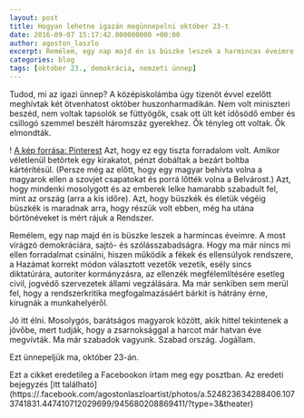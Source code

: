 ```yaml
---
layout: post
title: Hogyan lehetne igazán megünnepelni október 23-t
date: 2016-09-07 15:17:42.000000000 +00:00
author: agoston_laszlo
excerpt: Remélem, egy nap majd én is büszke leszek a harmincas éveimre. A most virágzó demokráciára, sajtó- és szólásszabadságra. Hogy ma már nincs mi ellen forradalmat csinálni, hiszen működik a fékek és ellensúlyok rendszere, a Hazámat korrekt módon választott vezetők vezetik, esély sincs diktatúrára, autoriter kormányzásra, az ellenzék megfélemlítésére esetleg civil, jogvédő szervezetek állami vegzálására.
categories: blog
tags: [október 23., demokrácia, nemzeti ünnep]
---
```


Tudod, mi az igazi ünnep? A középiskolámba úgy tizenöt évvel ezelőtt meghívtak két ötvenhatost október huszonharmadikán. Nem volt miniszteri beszéd, nem voltak tapsolók se füttyögők, csak ott ült két idősödő ember és csillogó szemmel beszélt háromszáz gyerekhez. Ők tényleg ott voltak. Ők elmondták.

!
[A kép forrása: Pinterest](https://s-media-cache-ak0.pinimg.com/736x/3e/45/77/3e45770cde4638813d9edc08c230db4c.jpg)
Azt, hogy ez egy tiszta forradalom volt. Amikor véletlenül betörtek egy kirakatot, pénzt dobáltak a bezárt boltba kártérítésül. (Persze még az előtt, hogy egy magyar behívta volna a magyarok ellen a szovjet csapatokat és porrá lőtték volna a Belvárost.) Azt, hogy mindenki mosolygott és az emberek lelke hamarabb szabadult fel, mint az ország (arra a kis időre). Azt, hogy büszkék és életük végéig büszkék is maradnak arra, hogy részük volt ebben, még ha utána börtönéveket is mért rájuk a Rendszer.

Remélem, egy nap majd én is büszke leszek a harmincas éveimre. A most virágzó demokráciára, sajtó- és szólásszabadságra. Hogy ma már nincs mi ellen forradalmat csinálni, hiszen működik a fékek és ellensúlyok rendszere, a Hazámat korrekt módon választott vezetők vezetik, esély sincs diktatúrára, autoriter kormányzásra, az ellenzék megfélemlítésére esetleg civil, jogvédő szervezetek állami vegzálására. Ma már senkiben sem merül fel, hogy a rendszerkritika megfogalmazásáért bárkit is hátrány érne, kirugnák a munkahelyéről.

Jó itt élni. Mosolygós, barátságos magyarok között, akik hittel tekintenek a jövőbe, mert tudják, hogy a zsarnoksággal a harcot már hatvan éve megvívták. Ma már szabadok vagyunk. Szabad ország. Jogállam.

Ezt ünnepeljük ma, október 23-án.

Ezt a cikket eredetileg a Facebookon írtam meg egy posztban. Az eredeti bejegyzés [itt található] (https://.facebook.com/agostonlaszloartist/photos/a.524823634288406.1073741831.447410712029699/945680208869411/?type=3&theater)
